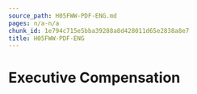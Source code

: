```yaml
---
source_path: H05FWW-PDF-ENG.md
pages: n/a-n/a
chunk_id: 1e794c715e5bba39288a8d428011d65e2838a8e7
title: H05FWW-PDF-ENG
---
```

# Executive Compensation
